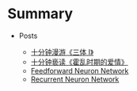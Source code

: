 # Summary

* Posts

  * [十分钟漫游《三体 I》](list/the_three_body_problem.md)
  * [十分钟亵读《霍乱时期的爱情》](list/love_in_the_time_of_cholera.md)
  * [Feedforward Neuron Network](list/feedforward/Feedforward.md)
  * [Recurrent Neuron Network](list/feedforward/RNN.md)
